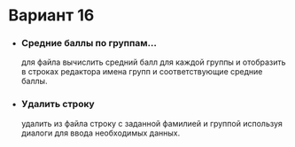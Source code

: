 # Вариант 16
* ### Средние баллы по группам...
    для файла вычислить средний балл для каждой группы
    и отобразить в строках редактора имена групп
    и соответствующие средние баллы.
* ### Удалить строку
    удалить из файла строку с заданной фамилией и
    группой используя диалоги для ввода необходимых
    данных.
